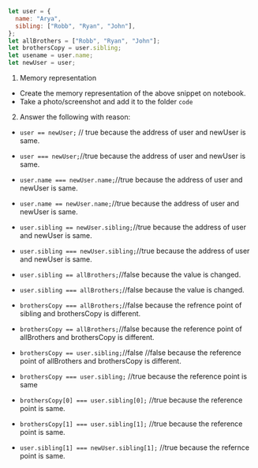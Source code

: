 ```js
let user = {
  name: "Arya",
  sibling: ["Robb", "Ryan", "John"],
};
let allBrothers = ["Robb", "Ryan", "John"];
let brothersCopy = user.sibling;
let usename = user.name;
let newUser = user;
```

1. Memory representation

- Create the memory representation of the above snippet on notebook.
- Take a photo/screenshot and add it to the folder `code`

<!-- To add this image here use ![name](./hello.jpg) -->

2. Answer the following with reason:

- `user == newUser;` // true because the address of user and newUser is same.
- `user === newUser;`//true because the address of user and newUser is same.
- `user.name === newUser.name;`//true  because the address of user and newUser is same. 
- `user.name == newUser.name;`//true  because the address of user and newUser is same.
- `user.sibling == newUser.sibling;`//true  because the address of user and newUser is same.
- `user.sibling === newUser.sibling;`//true  because the address of user and newUser is same.
- `user.sibling == allBrothers;`//false because the value is changed.
- `user.sibling === allBrothers;`//false  because the value is changed.
- `brothersCopy === allBrothers;`//false
because the refrence point of sibling and brothersCopy is different.

- `brothersCopy == allBrothers;`//false
because the reference point of allBrothers and brothersCopy is different.


- `brothersCopy == user.sibling;`//false //false
because the reference point of allBrothers and brothersCopy is different.

- `brothersCopy === user.sibling;`
//true because the reference point is same
- `brothersCopy[0] === user.sibling[0];`
//true because the reference point is same.
- `brothersCopy[1] === user.sibling[1];`
//true because the reference point is same.
- `user.sibling[1] === newUser.sibling[1];`
//true because the refernce point is same.
